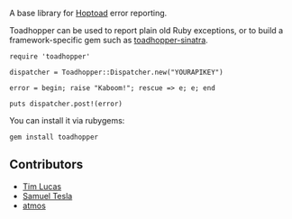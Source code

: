 A base library for [Hoptoad](http://www.hoptoadapp.com/) error reporting.

Toadhopper can be used to report plain old Ruby exceptions, or to build a framework-specific gem such as [toadhopper-sinatra](http://github.com/toolmantim/toadhopper-sinatra).

    require 'toadhopper'

    dispatcher = Toadhopper::Dispatcher.new("YOURAPIKEY")

    error = begin; raise "Kaboom!"; rescue => e; e; end

    puts dispatcher.post!(error)

You can install it via rubygems:

    gem install toadhopper

## Contributors

* [Tim Lucas](http://github.com/toolmantim)
* [Samuel Tesla](http://github.com/stesla)
* [atmos](http://github.com/atmos)
